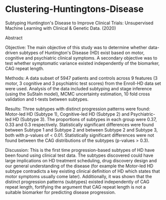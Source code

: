# Clustering-Huntingtons-Disease
Subtyping Huntington's Disease to Improve Clinical Trials: Unsupervised Machine Learning with Clinical &amp; Genetic Data. (2020)

Abstract

Objective: The main objective of this study was to determine whether data-driven subtypes of Huntington's Disease (HD) exist based on motor, cognitive and psychiatric clinical symptoms. A secondary objective was to test whether symptomatic variance existed independently of the biomarker, CAG repeat length.

Methods: A data subset of 5947 patients and controls across 9 features (3 motor, 3 cognitive and 3 psychiatric test scores) from the Enroll-HD data set were used. Analysis of the data included subtyping and stage inference (using the SuStaIn model), MCMC uncertainty estimation, 10 fold cross validation and t-tests between subtypes.

Results: Three subtypes with distinct progression patterns were found: Motor-led HD (Subtype 1), Cognitive-led HD (Subtype 2) and Psychiatric-led HD (Subtype 3). The proportions of subtypes in each group were 0.37, 0.33 and 0.3 respectively. Statistically significant differences were found between Subtype 1 and Subtype 2 and between Subtype 2 and Subtype 3, both with p-values of < 0.01. Statistically significant differences were not found between the CAG distributions of the subtypes (p-values > 0.3).

Discussion: This is the first time progression-based subtypes of HD have been found using clinical test data. The subtypes discovered could have large implications on HD treatment scheduling, drug discovery design and our general understanding of the disease (for example the Motor-led HD subtype contradicts a key existing clinical definition of HD which states that motor symptoms usually come later). Additionally, it was shown that the distinct progression patterns (subtypes) existed independently of CAG repeat length, fortifying the argument that CAG repeat length is not a suitable biomarker for predicting disease progression.

